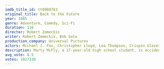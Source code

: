 ```yaml
---
imdb_title_id: tt0088763
original_title: Back to the Future
year: 1985
genre: Adventure, Comedy, Sci-Fi
duration: 116
director: Robert Zemeckis
writer: Robert Zemeckis, Bob Gale
production_company: Universal Pictures
actors: Michael J. Fox, Christopher Lloyd, Lea Thompson, Crispin Glover, Thomas F. Wilson, Claudia Wells, Marc McClure, Wendie Jo Sperber, George DiCenzo, Frances Lee McCain, James Tolkan, J.J. Cohen, Casey Siemaszko, Billy Zane, Harry Waters Jr.
description: Marty McFly, a 17-year-old high school student, is accidentally sent thirty years into the past in a time-traveling DeLorean invented by his close friend, the eccentric scientist Doc Brown.
avg_vote: 8.5
votes: 1027330
---
```

